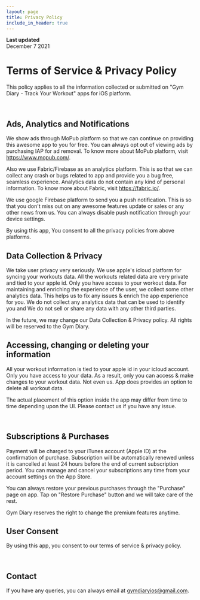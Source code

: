 ```yaml
---
layout: page
title: Privacy Policy
include_in_header: true
---
```


**Last updated**  
December 7 2021

# Terms of Service & Privacy Policy
This policy applies to all the information collected or submitted on "Gym Diary - Track Your Workout" apps for iOS platform. 

<br>

## Ads, Analytics and Notifications
We show ads through MoPub platform so that we can continue on providing this awesome app to you for free. You can always opt out of viewing ads by purchasing IAP for ad removal. To know more about MoPub platform, visit https://www.mopub.com/.

Also we use Fabric/Firebase as an analytics platform. This is so that we can collect any crash or bugs related to app and provide you a bug free, seamless experience. Analytics data do not contain any kind of personal information. To know more about Fabric, visit https://fabric.io/.

We use google Firebase platform to send you a push notification. This is so that you don't miss out on any awesome features update or sales or any other news from us. You can always disable push notification through your device settings. 

By using this app, You consent to all the privacy policies from above platforms.

## Data Collection & Privacy
We take user privacy very seriously. We use apple's icloud platform for syncing your workouts data. All the workouts related data are very private and tied to your apple id. Only you have access to your workout data. For maintaining and enriching the experience of the user, we collect some other analytics data. This helps us to fix any issues & enrich the app experience for you. We do not collect any analytics data that can be used to identify you and We do not sell or share any data with any other third parties. 

In the future, we may change our Data Collection & Privacy policy. All rights will be reserved to the Gym Diary.

## Accessing, changing or deleting your information
All your workout information is tied to your apple id in your icloud account. Only you have access to your data. As a result, only you can access & make changes to your workout data. Not even us. App does provides an option to delete all workout data. 

The actual placement of this option inside the app may differ from time to time depending upon the UI. Please contact us if you have any issue.

<br>

## Subscriptions & Purchases
Payment will be charged to your iTunes account (Apple ID) at the confirmation of purchase. Subscription will be automatically renewed unless it is cancelled at least 24 hours before the end of current subscription period. You can manage and cancel your subscriptions any time from your account settings on the App Store.

You can always restore your previous purchases through the "Purchase" page on app.  Tap on "Restore Purchase" button and we will take care of the rest.

Gym Diary reserves the right to change the premium features anytime. 

## User Consent
By using this app, you consent to our terms of service & privacy policy. 

<br>

## Contact
If you have any queries, you can always email at gymdiaryios@gmail.com.
